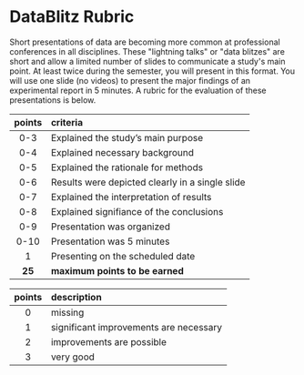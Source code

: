 # DataBlitz Rubric

Short presentations of data are becoming more common at professional conferences in all disciplines. These "lightning talks" or "data blitzes" are short and allow a limited number of slides to communicate a study's main point. At least twice during the semester, you will present in this format. You will use one slide (no videos) to present the major findings of an experimental report in 5 minutes. A rubric for the evaluation of these presentations is below.

| points | criteria                                        |
| :----: | :---------------------------------------------- |
|  0-3   | Explained the study’s main purpose              |
|  0-4   | Explained necessary background                  |
|  0-5   | Explained the rationale for methods             |
|  0-6   | Results were depicted clearly in a single slide |
|  0-7   | Explained the interpretation of results         |
|  0-8   | Explained signifiance of the conclusions        |
|  0-9   | Presentation was organized                      |
|  0-10  | Presentation was 5 minutes                      |
|   1    | Presenting on the scheduled date                |
| **25** | **maximum points to be earned**                 |



| points | description                            |
| :----: | :------------------------------------- |
|   0    | missing                                |
|   1    | significant improvements are necessary |
|   2    | improvements are possible              |
|   3    | very good                              |
